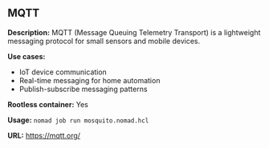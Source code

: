 ## MQTT

**Description:** MQTT (Message Queuing Telemetry Transport) is a lightweight messaging protocol for small sensors and mobile devices.

**Use cases:**
- IoT device communication
- Real-time messaging for home automation
- Publish-subscribe messaging patterns

**Rootless container:** Yes

**Usage:** `nomad job run mosquito.nomad.hcl`

**URL:** https://mqtt.org/
